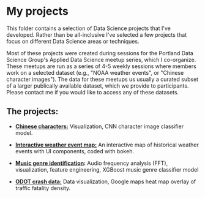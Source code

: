 # My projects

This folder contains a selection of Data Science projects that I've developed. Rather than be all-inclusive I've selected a few projects that focus on different Data Science areas or techniques.


Most of these projects were created during sessions for the Portland Data Science Group's Applied Data Science meetup series, which I co-organize. These meetups are run as a series of 4-5 weekly sessions where members work on a selected dataset (e.g., "NOAA weather events", or "Chinese character images"). The data for these meetups us usually a curated subset of a larger publically available dataset, which we provide to participants. Please contact me if you would like to access any of these datasets.

## The projects:

- **[Chinese characters:](./chinese_characters)** Visualization, CNN character image classifier model.

- **[Interactive weather event map:](./NOAA_weather_events)** An interactive map of historical weather events with UI components, coded with bokeh.

- **[Music genre identification](./music_genre_id):** Audio frequency analysis (FFT), visualization, feature engineering, XGBoost music genre classifier model

- **[ODOT crash data:](./ODOT_crash_map)** Data visualization, Google maps heat map overlay of traffic fatality density.



